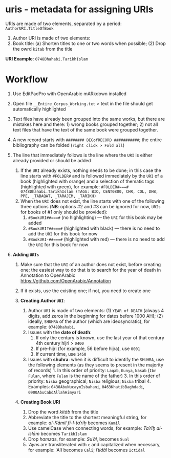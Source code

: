 # uris - metadata for assigning URIs

URIs are made of two elements, separated by a period: `AuthorURI.TitleOfBook`

1. Author URI is made of two elements: 
2. Book title: (a) Shorten titles to one or two words when possible; (2) Drop the owrd `kitab` from the title **URI Example**: `0748Dhahabi.TarikhIslam` 

# Workflow

1. Use EditPadPro with OpenArabic mARkdown installed
2. Open file `__Entire_Corpus_Working.txt` > text in the file should get automatically highlighted
3. Text files have already been grouped into the same works, but there are mistakes here and there: 1) wrong books grouped together; 2) not all text files that have the text of the same book were grouped together.
4. A new record starts with `######## BEGofRECORD ###########`; the entire bibliography can be folded (`right click > Fold all`) 
5. The line that immediately follows is the line where the `URI` is either already provided or should be added
	1. If the `URI` already exists, nothing needs to be done; in this case the line starts with `#FOLDER#` and is followed immediately by the `URI` of a book (highlighted with orange) and a selection of thematic tags (highlighted with green), for example: `#FOLDER#===# 0748Dhahabi.TarikhIslam (TAGS: BIO, CENT0800, CHR, COL, DHB, PPE, _TABAQAT, _TARAJIM, _TARIKH)`
	2. When the `URI` does not exist, the line starts with one of the following three options (**NB**: options #2 and #3 can be ignored for now, `URIs` for books of #1 only should be provided): 
		1. `#BookURI##===#` (no highlighting) — the `URI` for this book may be added
		2. `#BookURI?##===#` (highlighted with black) — there is no need to add the `URI` for this book for now
		3. `#BookURI-##===#` (highlighted with red) — there is no need to add the `URI` for this book for now

6. **Adding `URIs`**
	1. Make sure that the `URI` of an author does not exist, before creating one; the easiest way to do that is to search for the year of death in Annotation to OpenArabic https://github.com/OpenArabic/Annotation
	2. If it exists, use the existing one; if not, you need to create one

	3. **Creating Author `URI`**:
		1. Author `URI` is made of two elements:  (1) `YEAR of DEATH` (always 4 digits, add zeros in the beginning for dates before 1000 AH); (2) ideally, `SHUHRA` of the author (which are ideosyncratic), for example: `0748Dhahabi`.
		2. Issues with the **date of death**:
			1. If only the century is known, use the last year of that century 4th century hijri > `0400`
			2. If pre-hijri (for example, 56 before hijra), use `0001` 
			3. If current time, use `1450`
		3. Issues with **shuhra**: when it is difficult to identify the `SHUHRA`, use the following elements (as they seems to present in the majority of records)
				1. In this order of priority: `Laqab`, `Kunya`, `Nasab` (`Ibn Fulan`, where `Fulan` is the name of the father)
				3. In this order of priority: `Nisba` geographical; `Nisba` religious; `Nisba` tribal
				4. Examples: `0430AbuNucaymIsbahani`, `0463KhatibBaghdadi`, `0900AbuCabdAllahHimyari`

	4. **Creating Book URI**
		1. Drop the word *kitāb* from the title
		2. Abbreviate the title to the shortest meaningful string, for example: *al-Kāmil fī-l-taʾrīḫ* becomes `Kamil`
		2. Use camelCase when connecting words, for example: *Taʾrīḫ al-islām* becomes `TarikhIslam`
		2. Drop *hamza*s, for example: *Suʾāl*, becomes `Sual`
		3. *ʿAyn*s are transliterated with `c` and capitalized when necessary, for example: ʿAlī becomes `Cali`; *iʿtidāl* becomes `Ictidal` 